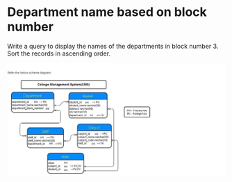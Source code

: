 # Department name based on block number

Write a query to display the names of the departments in block number 3. Sort the records in ascending order.

![database 4](../../../database_4.jpg)
